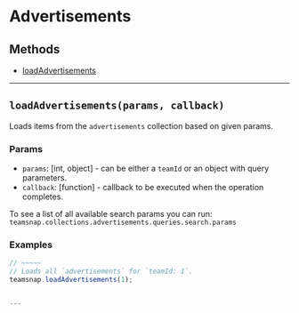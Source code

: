 # Advertisements

## Methods

- [loadAdvertisements](#loadAdvertisements)


---
<a id="loadAdvertisements"></a>
## `loadAdvertisements(params, callback)`
Loads items from the `advertisements` collection based on given params.

### Params
* `params`: [int, object] - can be either a `teamId` or an object with query parameters.
* `callback`: [function] - callback to be executed when the operation completes.

To see a list of all available search params you can run:
`teamsnap.collections.advertisements.queries.search.params`

### Examples
```javascript
// ~~~~~
// Loads all `advertisements` for `teamId: 1`.
teamsnap.loadAdvertisements(1);


---
